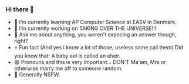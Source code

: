 ### Hi there 👋

 - 🌱 I’m currently learning AP Computer Science at EASV in Denmark.
 - 🔭 I’m currently working on TAKING OVER THE UNIVERSE!!!
 - 💬 Ask me about anything, you weren't expecing an answer though, right?
 - ⚡ Fun fact (And yes i know a lot of those, useless some call them) Did you know that: A baby eel is called an elver.
 - 😄 Pronouns and this is very important... DON'T Ma'am, Mrs or otherwise marry me off to someone random. 
 - 🤔 Generally NSFW.

<!--
**cilledyr/cilledyr** is a ✨ _special_ ✨ repository because its `README.md` (this file) appears on your GitHub profile.

Here are some ideas to get you started:

- 🔭 I’m currently working on ...
- 🌱 I’m currently learning ...
- 👯 I’m looking to collaborate on ...
- 🤔 I’m looking for help with ...
- 💬 Ask me about ...
- 📫 How to reach me: ...
- 😄 Pronouns: ...
- ⚡ Fun fact: ...
-->

